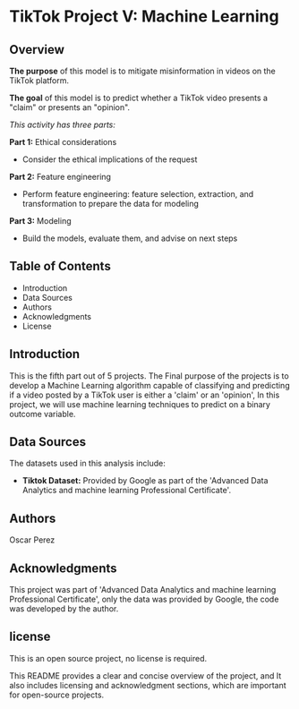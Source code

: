 # **TikTok Project V: Machine Learning**

## Overview

**The purpose** of this model is to mitigate misinformation in videos on the TikTok platform.

**The goal** of this model is to predict whether a TikTok video presents a "claim" or presents an "opinion".

*This activity has three parts:*

**Part 1:** Ethical considerations
* Consider the ethical implications of the request

**Part 2:** Feature engineering
* Perform feature engineering: feature selection, extraction, and transformation to prepare the data for modeling

**Part 3:** Modeling
* Build the models, evaluate them, and advise on next steps


## Table of Contents
- Introduction
- Data Sources
- Authors
- Acknowledgments
- License

## Introduction
This is the fifth part out of 5 projects. The Final purpose of the projects is to develop a Machine Learning algorithm capable of classifying and predicting if a video posted by a TikTok user is either a 'claim' or an 'opinion', In this project, we will use machine learning techniques to predict on a binary outcome variable.


## Data Sources
The datasets used in this analysis include:
- **Tiktok Dataset:** Provided by Google as part of the 'Advanced Data Analytics and machine learning Professional Certificate'.

## Authors
Oscar Perez

## Acknowledgments
This project was part of 'Advanced Data Analytics and machine learning Professional Certificate', only the data was provided by Google, the code was developed by the author.

## license
This is an open source project, no license is required.

This README provides a clear and concise overview of the project, and It also includes licensing and acknowledgment sections, which are important for open-source projects.
